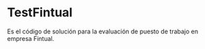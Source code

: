 # TestFintual

Es el código de solución para la evaluación de puesto de trabajo en empresa Fintual.
